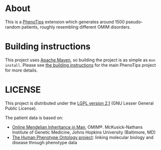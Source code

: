 # About #

This is a [PhenoTips](https://phenotips.org/) extension which generates around 1500 pseudo-random patients, roughly resembling different OMIM disorders.

# Building instructions #

This project uses [Apache Maven](http://maven.apache.org/), so building the project is as simple as `mvn install`. Please see [the building instructions](https://github.com/phenotips/phenotips/blob/master/README.markdown#building-instructions) for the main PhenoTips project for more details.

# LICENSE #

This project is distributed under the [LGPL version 2.1](http://www.gnu.org/licenses/lgpl-2.1.html) (GNU Lesser General Public License).

The patient data is based on:

* [Online Mendelian Inheritance in Man](http://omim.org/), OMIM®. McKusick-Nathans Institute of Genetic Medicine, Johns Hopkins University (Baltimore, MD)
* [The Human Phenotype Ontology project](http://human-phenotype-ontology.org/): linking molecular biology and disease through phenotype data